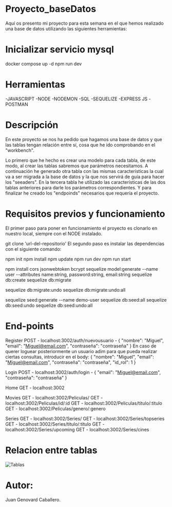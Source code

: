 # Proyecto_baseDatos

 Aquí os presento mi proyecto para esta semana en el que hemos realizado una base de datos utilizando las siguientes herramientas:
 
 # Inicializar servicio mysql

 docker compose up -d
 npm run dev

 # Herramientas

-JAVASCRIPT
-NODE
-NODEMON
-SQL
-SEQUELIZE
-EXPRESS JS
-POSTMAN

# Descripción

En este proyecto se nos ha pedido que hagamos una base de datos y que las tablas tengan relación entre sí, cosa que he ido comprobando en el "workbench".

Lo primero que he hecho es crear una modelo para cada tabla, de este modo, al crear las tablas sabremos que parámetros necesitamos.
A continuación he generado otra tabla con las mismas características la cual va a ser migrada a la base de datos y la que nos servirá de guía para hacer los "seeaders".
En la tercera tabla he utilizado las características de las dos tablas anteriores para darle los parámetros correspondientes.
Y para finalizar he creado los "endpoinds" necesarios que requería el proyecto.

# Requisitos previos y funcionamiento

El primer paso para poner en funcionamiento el proyecto es clonarlo en nuestro local, siempre con el NODE instalado.

 git clone 'url-del-repositorio'
El segundo paso es instalar las dependencias con el siguiente comando:

npm init
npm install
npm update
npm run dev
npm run start

npm install cors jsonwebtoken bcrypt
sequelize model:generate --name user --attributes name:string, password:string, email:string
sequelize db:create
sequelize db:migrate

sequelize db:migrate:undo
sequelize db:migrate:undo:all

sequelize seed:generate --name demo-user
sequelize db:seed:all
sequelize db:seed:undo
sequelize db:seed:undo:all

# End-points

Register
POST - localhost:3002/auth/nuevousuario - { "nombre": "Miguel", "email": "Miguel@email.com",  "contraseña": "contraseña" }
En caso de querer loguear posteriormente un usuario adim para que pueda realizar ciertas consultas, introducir en el body:
{ "nombre": "Miguel", "email": "Miguel@email.com",  "contraseña": "contraseña", "id_rol": 1 }

Login
POST - localhost:3002/auth/login - { "email": "Miguel@email.com",  "contraseña": "contraseña" }

Home
GET - localhost:3002

Movies
GET - localhost:3002/Peliculas/
GET - localhost:3002/Peliculas/id/:id
GET - localhost:3002/Peliculas/titulo/:titulo
GET - localhost:3002/Peliculas/genero/:genero

Series
GET - localhost:3002/Series/
GET - localhost:3002/Series/topseries
GET - localhost:3002/Series/titulo/:titulo
GET - localhost:3002/Series/upcoming
GET - localhost:3002/Series/cines

 
 # Relacion entre tablas

![Tablas](https://user-images.githubusercontent.com/114061110/201538933-48aa1fec-6656-4436-9c2c-eb2c4a6fbd13.png)



# Autor:

 Juan Genovard Caballero.
